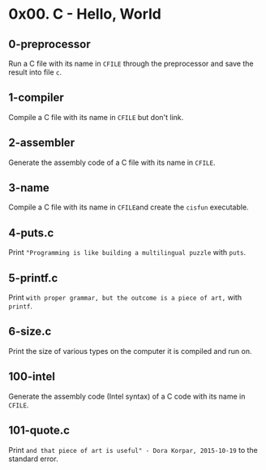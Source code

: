 # 0x00. C - Hello, World

## 0-preprocessor
Run a C file with its name in `CFILE` through the preprocessor
and save the result into file `c`.

## 1-compiler
Compile a C file with its name in `CFILE` but don't link.

## 2-assembler
Generate the assembly code of a C file with its name in `CFILE`.

## 3-name
Compile a C file with its name in `CFILE`and create the `cisfun` executable.

## 4-puts.c
Print `"Programming is like building a multilingual puzzle` with `puts`.

## 5-printf.c
Print `with proper grammar, but the outcome is a piece of art,` with `printf`.

## 6-size.c
Print the size of various types on the computer it is compiled and run on.

## 100-intel
Generate the assembly code (Intel syntax) of a C code with its name in `CFILE`.

## 101-quote.c
Print `and that piece of art is useful" - Dora Korpar, 2015-10-19`
to the standard error.

